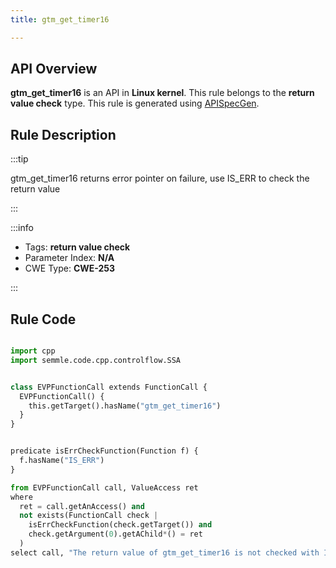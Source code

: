 ```yaml
---
title: gtm_get_timer16

---
```



## API Overview
**gtm_get_timer16** is an API in **Linux kernel**. This rule belongs to the **return value check** type. This rule is generated using [APISpecGen](../../tools/APISpecGen).
## Rule Description

:::tip

gtm_get_timer16 returns error pointer on failure, use IS_ERR to check the return value

:::

:::info

- Tags: **return value check**
- Parameter Index: **N/A**
- CWE Type: **CWE-253**

:::

## Rule Code
```python

import cpp
import semmle.code.cpp.controlflow.SSA


class EVPFunctionCall extends FunctionCall {
  EVPFunctionCall() {
    this.getTarget().hasName("gtm_get_timer16")
  }
}


predicate isErrCheckFunction(Function f) {
  f.hasName("IS_ERR") 
}

from EVPFunctionCall call, ValueAccess ret
where
  ret = call.getAnAccess() and
  not exists(FunctionCall check |
    isErrCheckFunction(check.getTarget()) and
    check.getArgument(0).getAChild*() = ret
  )
select call, "The return value of gtm_get_timer16 is not checked with IS_ERR."
    
```